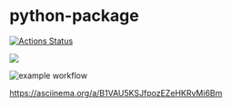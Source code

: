 # python-package

[![Actions Status](https://github.com/devdenh/python-project-lvl1/workflows/hexlet-check/badge.svg)](https://github.com/devdenh/python-project-lvl1/actions)

<a href="https://codeclimate.com/github/codeclimate/codeclimate/maintainability"><img src="https://api.codeclimate.com/v1/badges/a99a88d28ad37a79dbf6/maintainability" /></a>

![example workflow](https://github.com/devdenh/python-project-lvl1/actions/workflows/makelint.yml/badge.svg)

https://asciinema.org/a/B1VAU5KSJfpozEZeHKRvMi6Bm
